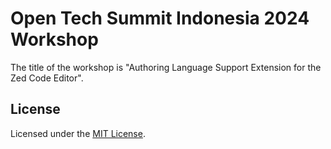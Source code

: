 # Open Tech Summit Indonesia 2024 Workshop

The title of the workshop is "Authoring Language Support Extension for the Zed Code Editor".

## License

Licensed under the [MIT License](LICENSE).
